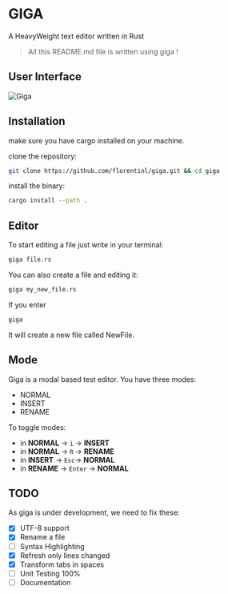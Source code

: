 # GIGA

A HeavyWeight text editor written in Rust

> All this README.md file is written using giga !

## User Interface

![Giga](https://raw.githubusercontent.com/florentinl/giga/main/img/video.gif)

## Installation

make sure you have cargo installed on your machine.

clone the repository:

```Bash
git clone https://github.com/florentinl/giga.git && cd giga
````

install the binary:

```Bash
cargo install --path .
```

## Editor

To start editing a file just write in your terminal:

```Bash
giga file.rs
```

You can also create a file and editing it:

```Bash
giga my_new_file.rs
```

If you enter

```Bash
giga
```

It will create a new file called NewFile.

## Mode

Giga is a modal based test editor. You have three modes:

- NORMAL
- INSERT
- RENAME

To toggle modes:

- in **NORMAL** -> `i` -> **INSERT**
- in **NORMAL** -> `R` -> **RENAME**
- in **INSERT** -> `Esc`-> **NORMAL**
- in **RENAME** -> `Enter` -> **NORMAL**

## TODO

As giga is under development, we need to fix these:

- [x] UTF-8 support
- [x] Rename a file
- [ ] Syntax Highlighting
- [x] Refresh only lines changed
- [x] Transform tabs in spaces
- [ ] Unit Testing 100%
- [ ] Documentation
